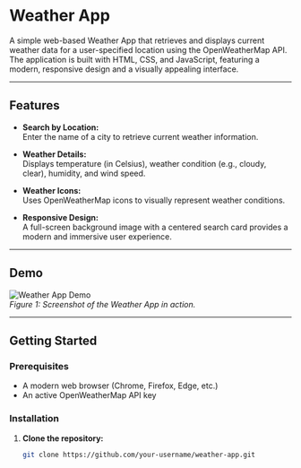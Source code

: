 # Weather App

A simple web-based Weather App that retrieves and displays current weather data for a user-specified location using the OpenWeatherMap API. The application is built with HTML, CSS, and JavaScript, featuring a modern, responsive design and a visually appealing interface.

---

## Features

- **Search by Location:**  
  Enter the name of a city to retrieve current weather information.
  
- **Weather Details:**  
  Displays temperature (in Celsius), weather condition (e.g., cloudy, clear), humidity, and wind speed.
  
- **Weather Icons:**  
  Uses OpenWeatherMap icons to visually represent weather conditions.
  
- **Responsive Design:**  
  A full-screen background image with a centered search card provides a modern and immersive user experience.

---

## Demo

![Weather App Demo](./assets/demo-screenshot.png)  
*Figure 1: Screenshot of the Weather App in action.*

---

## Getting Started

### Prerequisites

- A modern web browser (Chrome, Firefox, Edge, etc.)
- An active OpenWeatherMap API key

### Installation

1. **Clone the repository:**

   ```bash
   git clone https://github.com/your-username/weather-app.git
